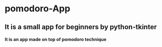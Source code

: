# pomodoro-App
## It is a small app for beginners by python-tkinter
#### It is an app made on top of pomodoro technique 


